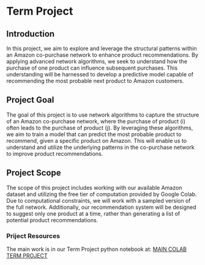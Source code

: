 # Term Project

## Introduction
In this project, we aim to explore and leverage the structural patterns within an Amazon co-purchase network to enhance product recommendations. By applying advanced network algorithms, we seek to understand how the purchase of one product can influence subsequent purchases. This understanding will be harnessed to develop a predictive model capable of recommending the most probable next product to Amazon customers.

## Project Goal
The goal of this project is to use network algorithms to capture the structure of an Amazon co-purchase network, where the purchase of product (i) often leads to the purchase of product (j). By leveraging these algorithms, we aim to train a model that can predict the most probable product to recommend, given a specific product on Amazon. This will enable us to understand and utilize the underlying patterns in the co-purchase network to improve product recommendations.

## Project Scope
The scope of this project includes working with our available Amazon dataset and utilizing the free tier of computation provided by Google Colab. Due to computational constraints, we will work with a sampled version of the full network. Additionally, our recommendation system will be designed to suggest only one product at a time, rather than generating a list of potential product recommendations.


### Priject Resources
The main work is in our Term Project python notebook at:  [MAIN COLAB TERM PROJECT](https://github.com/juansevargasc/ns4da-term-project/blob/main/%5BMAIN%5D_COLAB_TERM_PROJECT_.ipynb)
